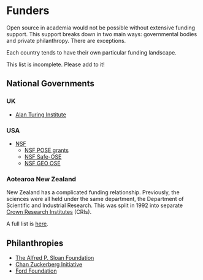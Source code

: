 # Funders

Open source in academia would not be possible without extensive funding support. This support breaks down in two main ways: governmental bodies and private philanthropy. There are exceptions.

Each country tends to have their own particular funding landscape.

This list is incomplete. Please add to it!

## National Governments

### UK

- [Alan Turing Institute](https://www.turing.ac.uk/)

### USA

- [NSF](https://www.nsf.gov/)
  - [NSF POSE grants](https://new.nsf.gov/funding/opportunities/pose-pathways-enable-open-source-ecosystems)
  - [NSF Safe-OSE](https://new.nsf.gov/funding/opportunities/safe-ose-safety-security-privacy-open-source-ecosystems)
  - [NSF GEO OSE](https://new.nsf.gov/funding/opportunities/geo-ose-geosciences-open-science-ecosystem)

### Aotearoa New Zealand

New Zealand has a complicated funding relationship. Previously, the sciences were all held under the same department, the Department of Scientific and Industrial Research. This was split in 1992 into separate [Crown Research Institutes](https://en.wikipedia.org/wiki/Crown_Research_Institute) (CRIs).

A full list is [here](https://en.wikipedia.org/wiki/Crown_Research_Institute).

## Philanthropies

- [The Alfred P. Sloan Foundation](https://sloan.org/)
- [Chan Zuckerberg Initiative](https://chanzuckerberg.com/)
- [Ford Foundation](https://www.fordfoundation.org/)

